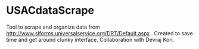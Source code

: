# USACdataScrape
Tool to scrape and organize data from http://www.slforms.universalservice.org/DRT/Default.aspx . Created to save time and get around clunky interface. Collaboration with Devraj Kori. 
